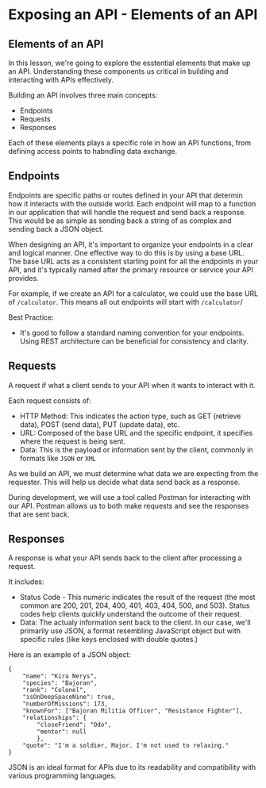 # Exposing an API - Elements of an API   
## Elements of an API
In this lesson, we're going to explore the esstential elements that make up an API. Understanding these components us critical in building and interacting with APIs effectively. 

Building an API involves three main concepts:
- Endpoints
- Requests 
- Responses
        
Each of these elements plays a specific role in how an API functions, from defining access points to habndling data exchange. 
    
## Endpoints 
Endpoints are specific paths or routes defined in your API that determin how it interacts with the outside world. Each endpoint will map to a function in our application that will handle the request and send back a response. This would be as simple as sending back a string of as complex and sending back a JSON object.

When designing an API, it's important to organize your endpoints in a clear and logical manner. One effective way to do this is by using a base URL. The base URL acts as a consistent starting point for all the endpoints in your API, and it's typically named after the primary resource or service your API provides. 

For example, if we create an API for a calculator, we could use the base URL of `/calculator`. This means all out endpoints will start with `/calculator`/

Best Practice:
* It's good to follow a standard naming convention for your endpoints. Using REST architecture can be beneficial for consistency and clarity. 

## Requests
A request if what a client sends to your API when it wants to interact with it. 

Each request consists of:
* HTTP Method: This indicates the action type, such as GET (retrieve data), POST (send data), PUT (update data), etc.
* URL: Composed of the base URL and the specific endpoint, it specifies where the request is being sent. 
* Data: This is the payload or information sent by the client, commonly in formats like `JSON` or `XML`
        
As we build an API, we must determine what data we are expecting from the requester. This will help us decide what data send back as a response. 

During development, we will use a tool called Postman for interacting with our API. Postman allows us to both make requests and see the responses that are sent back. 

## Responses
A response is what your API sends back to the client after processing a request. 

It includes: 
* Status Code - This numeric indicates the result of the request (the most common are 200, 201, 204, 400, 401, 403, 404, 500, and 503). Status codes help clients quickly understand the outcome of their request. 
* Data: The actualy information sent back to the client. In our case, we'll primarily use JSON, a format resembling JavaScript object but with specific rules (like keys enclosed with double quotes.)

Here is an example of a JSON object:
```
{
    "name": "Kira Nerys",
    "species": "Bajoran",
    "rank": "Colonel",
    "isOnDeepSpaceNine": true,
    "numberOfMissions": 173,
    "knownFor": ["Bajoran Militia Officer", "Resistance Fighter"],
    "relationships": {
        "closeFriend": "Odo",
        "mentor": null
        },
    "quote": "I'm a soldier, Major. I'm not used to relaxing."
}
```

JSON is an ideal format for APIs due to its readability and compatibility with various programming languages. 